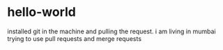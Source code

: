 # hello-world
installed git in the machine and pulling the request.
i am living in mumbai
trying to use pull requests
and merge requests

